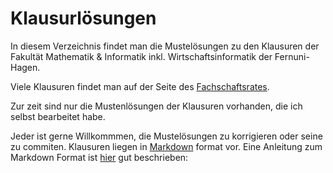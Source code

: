 # Klausurlösungen

In diesem Verzeichnis findet man die Mustelösungen zu den Klausuren der Fakultät Mathematik & Informatik inkl. Wirtschaftsinformatik der Fernuni-Hagen.

Viele Klausuren findet man auf der Seite des [Fachschaftsrates](http://www.fernuni-hagen.de/FACHSCHINF/Klausuren.htm).

Zur zeit sind nur die Mustenlösungen der Klausuren vorhanden, die ich selbst bearbeitet habe.


Jeder ist gerne Willkommmen, die Mustelösungen zu korrigieren oder seine zu commiten. Klausuren liegen in [Markdown](https://de.wikipedia.org/wiki/Markdown) format vor. Eine Anleitung zum Markdown Format ist [hier](https://help.github.com/articles/markdown-basics/) gut beschrieben:


